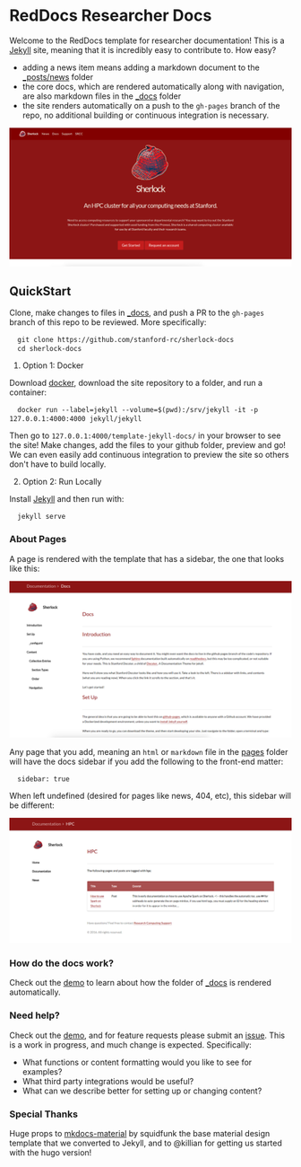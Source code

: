 # RedDocs Researcher Docs

Welcome to the RedDocs template for researcher documentation! This is a [Jekyll](https://jekyllrb.com/docs/installation/) site, meaning that it is incredibly easy to contribute to. How easy?

- adding a news item means adding a markdown document to the [_posts/news](_posts/news) folder
- the core docs, which are rendered automatically along with navigation, are also markdown files in the [_docs](_docs) folder
- the site renders automatically on a push to the `gh-pages` branch of the repo, no additional building or continuous integration is necessary.

![img/intro.png](img/intro.png)


## QuickStart
Clone, make changes to files in [_docs](_docs), and push a PR to the `gh-pages` branch of this repo to be reviewed. More specifically:


      git clone https://github.com/stanford-rc/sherlock-docs
      cd sherlock-docs


1. Option 1: Docker

Download [docker](https://docs.docker.com/engine/installation/), download the site repository to a folder, and run a container:


      docker run --label=jekyll --volume=$(pwd):/srv/jekyll -it -p 127.0.0.1:4000:4000 jekyll/jekyll


Then go to `127.0.0.1:4000/template-jekyll-docs/` in your browser to see the site! Make changes, add the files to your github folder, preview and go! We can even easily add continuous integration to preview the site so others don't have to build locally.


2. Option 2: Run Locally


Install [Jekyll](https://jekyllrb.com/docs/installation/) and then run with:


      jekyll serve


### About Pages
A page is rendered with the template that has a sidebar, the one that looks like this:


![img/docs.png](img/docs.png)

Any page that you add, meaning an `html` or `markdown` file in the [pages](pages) folder will have the docs sidebar if you add the following to the front-end matter:

      sidebar: true

When left undefined (desired for pages like news, 404, etc), this sidebar will be different:

![img/sidebar.png](img/sidebar.png)


### How do the docs work?
Check out the [demo](https://researchapps.github.io/template-jekyll-docs/docs) to learn about how the folder of [_docs](_docs) is rendered automatically. 


### Need help?
Check out the [demo](https://researchapps.github.io/template-jekyll-docs), and for feature requests please submit an [issue](https://github.com/researchapps/template-jekyll-docs/issues). This is a work in progress, and much change is expected. Specifically:

- What functions or content formatting would you like to see for examples?
- What third party integrations would be useful?
- What can we describe better for setting up or changing content?


### Special Thanks
Huge props to [mkdocs-material](https://github.com/squidfunk/mkdocs-material) by squidfunk the base material design template that we converted to Jekyll, and to @killian for getting us started with the hugo version!
